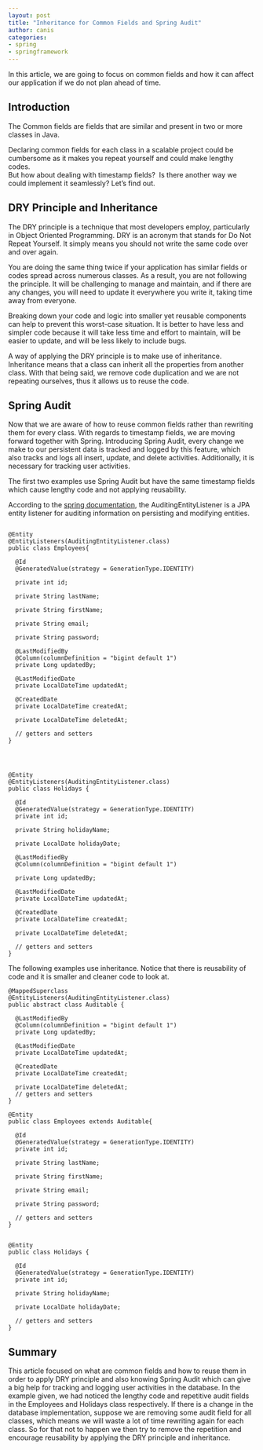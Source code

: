 ```yaml
---
layout: post
title: "Inheritance for Common Fields and Spring Audit"
author: canis
categories: 
- spring
- springframework
---
```


In this article, we are going to focus on common fields and how it can affect our application if we do not plan ahead of time.  
  
## Introduction

The Common fields are fields that are similar and present in two or more classes in Java.

Declaring common fields for each class in a scalable project could be cumbersome as it makes you repeat yourself and could make lengthy codes.  
But how about dealing with timestamp fields?  Is there another way we could implement it seamlessly? Let’s find out. 

## DRY Principle and Inheritance

The DRY principle is a technique that most developers employ, particularly in Object Oriented Programming. DRY is an acronym that stands for Do Not Repeat Yourself. It simply means you should not write the same code over and over again.

You are doing the same thing twice if your application has similar fields or codes spread across numerous classes. As a result, you are not following the principle. It will be challenging to manage and maintain, and if there are any changes, you will need to update it everywhere you write it, taking time away from everyone.

Breaking down your code and logic into smaller yet reusable components can help to prevent this worst-case situation. It is better to have less and simpler code because it will take less time and effort to maintain, will be easier to update, and will be less likely to include bugs.

A way of applying the DRY principle is to make use of inheritance. Inheritance means that a class can inherit all the properties from another class. With that being said, we remove code duplication and we are not repeating ourselves, thus it allows us to reuse the code.

## Spring Audit

Now that we are aware of how to reuse common fields rather than rewriting them for every class. With regards to timestamp fields, we are moving forward together with Spring. Introducing Spring Audit, every change we make to our persistent data is tracked and logged by this feature, which also tracks and logs all insert, update, and delete activities. Additionally, it is necessary for tracking user activities.

The first two examples use Spring Audit but have the same timestamp fields which cause lengthy code and not applying reusability.
 
According to the [spring documentation](https://docs.spring.io/spring-data/jpa/docs/current/api/org/springframework/data/jpa/domain/support/AuditingEntityListener.html#:~:text=Class%20AuditingEntityListener&text=Configures%20the%20AuditingHandler%20to%20be,on%20the%20domain%20types%20touched.&text=Sets%20modification%20and%20creation%20date,implements%20Auditable%20on%20persist%20events.), the AuditingEntityListener is a JPA entity listener for auditing information on persisting and modifying entities.

```

@Entity
@EntityListeners(AuditingEntityListener.class)
public class Employees{

  @Id
  @GeneratedValue(strategy = GenerationType.IDENTITY)

  private int id;

  private String lastName;

  private String firstName;

  private String email;

  private String password; 

  @LastModifiedBy
  @Column(columnDefinition = "bigint default 1")
  private Long updatedBy;

  @LastModifiedDate
  private LocalDateTime updatedAt;

  @CreatedDate
  private LocalDateTime createdAt;

  private LocalDateTime deletedAt;  

  // getters and setters
}

  
  

@Entity
@EntityListeners(AuditingEntityListener.class)
public class Holidays {

  @Id
  @GeneratedValue(strategy = GenerationType.IDENTITY)
  private int id;

  private String holidayName;

  private LocalDate holidayDate;

  @LastModifiedBy
  @Column(columnDefinition = "bigint default 1")

  private Long updatedBy;

  @LastModifiedDate
  private LocalDateTime updatedAt;

  @CreatedDate
  private LocalDateTime createdAt;

  private LocalDateTime deletedAt;

  // getters and setters
}
```

  
The following examples use inheritance. Notice that there is reusability of code and it is smaller and cleaner code to look at.

  
```
@MappedSuperclass
@EntityListeners(AuditingEntityListener.class)
public abstract class Auditable {

  @LastModifiedBy
  @Column(columnDefinition = "bigint default 1")
  private Long updatedBy;

  @LastModifiedDate
  private LocalDateTime updatedAt;

  @CreatedDate
  private LocalDateTime createdAt;

  private LocalDateTime deletedAt;
  // getters and setters
}  

@Entity
public class Employees extends Auditable{

  @Id
  @GeneratedValue(strategy = GenerationType.IDENTITY)
  private int id;

  private String lastName;

  private String firstName;

  private String email;

  private String password;

  // getters and setters
}


@Entity
public class Holidays {

  @Id
  @GeneratedValue(strategy = GenerationType.IDENTITY)
  private int id;

  private String holidayName;

  private LocalDate holidayDate;

  // getters and setters
}
```

  

## Summary

This article focused on what are common fields and how to reuse them in order to apply DRY principle and also knowing Spring Audit which can give a big help for tracking and logging user activities in the database. In the example given, we had noticed the lengthy code and repetitive audit fields in the Employees and Holidays class respectively. If there is a change in the database implementation, suppose we are removing some audit field for all classes, which means we will waste a lot of time rewriting again for each class. So for that not to happen we then try to remove the repetition and encourage reusability by applying the DRY principle and inheritance.
